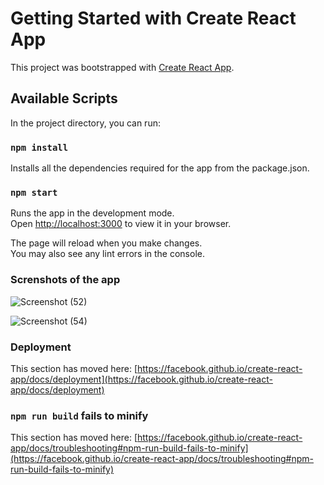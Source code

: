 # Getting Started with Create React App

This project was bootstrapped with [Create React App](https://github.com/facebook/create-react-app).

## Available Scripts

In the project directory, you can run:

### `npm install`

Installs all the dependencies required for the app from the package.json.

### `npm start`

Runs the app in the development mode.\
Open [http://localhost:3000](http://localhost:3000) to view it in your browser.

The page will reload when you make changes.\
You may also see any lint errors in the console.

### Screnshots of the app

![Screenshot (52)](https://github.com/sohansshetty/greendzine-internship-assignment/assets/77954795/1b6e6c4a-5230-455e-8854-cb67dbe7291e)

![Screenshot (54)](https://github.com/sohansshetty/greendzine-internship-assignment/assets/77954795/0373167d-deb7-41f3-8dec-f9092becaee0)

### Deployment

This section has moved here: [https://facebook.github.io/create-react-app/docs/deployment](https://facebook.github.io/create-react-app/docs/deployment)

### `npm run build` fails to minify

This section has moved here: [https://facebook.github.io/create-react-app/docs/troubleshooting#npm-run-build-fails-to-minify](https://facebook.github.io/create-react-app/docs/troubleshooting#npm-run-build-fails-to-minify)
